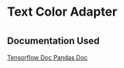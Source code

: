 # <h1>Text Color Adapter </h1>

# <h2> Documentation Used </h2>

<u>
  <a href="https://www.tensorflow.org/tutorials/keras/regression">Tensorflow Doc</a>
  <a href="https://pandas.pydata.org/docs/">Pandas Doc</a>
</u>
